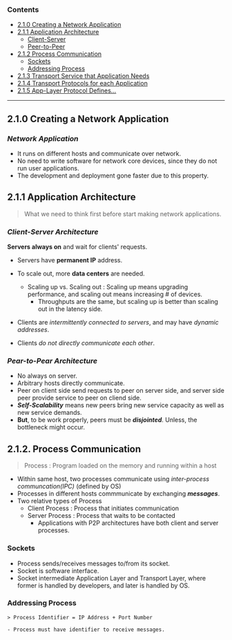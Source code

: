   ### Contents

  - [2.1.0 Creating a Network Application](#0)
  - [2.1.1 Application Architecture](#1)
    + [Client-Server](#1-1)
    + [Peer-to-Peer](#1-2)
  - [2.1.2 Process Communication](#2)
    + [Sockets](#2-1)
    + [Addressing Process](#2-2)
  - [2.1.3 Transport Service that Application Needs](#3)
  - [2.1.4 Transport Protocols for each Application](#4)
  - [2.1.5 App-Layer Protocol Defines...](#5)

  ---

  <a id='0'>

  ## 2.1.0 Creating a Network Application

  ### *Network Application*

  - It runs on different hosts and communicate over network.<br>
  - No need to write software for network core devices, since they do not run user applications.<br>
  - The development and deployment gone faster due to this property.<br>

  <a id='1'>

  ## 2.1.1 Application Architecture

  > What we need to think first before start making network applications.

  <a id='1-1'>

  ### *Client-Server Architecture*

  **Servers always on** and wait for clients' requests.<br>
  - Servers have **permanent IP** address.<br>
  - To scale out, more **data centers** are needed.<br>
    + Scaling up vs. Scaling out  : Scaling up means upgrading performance, and scaling out means increasing # of devices.
      * Throughputs are the same, but scaling up is better than scaling out in the latency side.

  - Clients are *intermittently connected to servers*, and may have *dynamic addresses*.<br>
  - Clients *do not directly communicate each other*.<br>

  <a id='1-2'>

  ### *Pear-to-Pear Architecture*

  - No always on server.<br>
  - Arbitrary hosts directly communicate.<br>
  - Peer on client side send requests to peer on server side, and server side peer provide service to peer on cliend side.<br>
  - ***Self-Scalability*** means new peers bring new service capacity as well as new service demands.<br>
  - **But**, to be work properly, peers must be ***disjointed***. Unless, the bottleneck might occur.

  <a id='2'>

  ## 2.1.2. Process Communication

  > Process : Program loaded on the memory and running within a host

  - Within same host, two processes communicate using *inter-process communcation(IPC)* (defined by OS)
  - Processes in different hosts commmunicate by exchanging ***messages***.
  - Two relative types of Process
    + Client Process  : Process that initiates communication
    + Server Process  : Process that waits to be contacted
      * Applications with P2P architectures have both client and server processes.

  <a id='2-1'>

  ### Sockets
    
  - Process sends/receives messages to/from its socket.
  - Socket is software interface.
  - Socket intermediate Application Layer and Transport Layer, where former is handled by developers, and later is handled by OS. 

  <a id='2-2'>
    
  ### Addressing Process

    > Process Identifier = IP Address + Port Number
    
    - Process must have identifier to receive messages.
